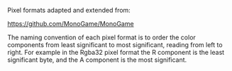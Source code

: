﻿Pixel formats adapted and extended from:

https://github.com/MonoGame/MonoGame

The naming convention of each pixel format is to order the color components from least significant to most significant, reading from left to right.
For example in the Rgba32 pixel format the R component is the least significant byte, and the A component is the most significant.
